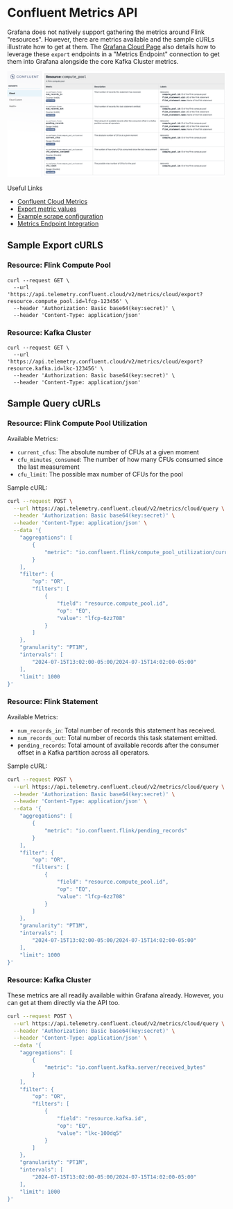 # Confluent Metrics API

Grafana does not natively support gathering the metrics around Flink "resources". However, there are metrics available and the sample cURLs illustrate how to get at them. The [Grafana Cloud Page](./grafana-cloud.md) also details how to leverage these `export` endpoints in a "Metrics Endpoint" connection to get them into Grafana alongside the core Kafka Cluster metrics.

![metrics-api](../../assets/metrics-api.png)

Useful Links
- [Confluent Cloud Metrics](https://api.telemetry.confluent.cloud/docs/descriptors/datasets/cloud)
- [Export metric values](https://api.telemetry.confluent.cloud/docs?_gl=1*oooj3*_gcl_aw*R0NMLjE3MTgxMzI2NDEuQ2p3S0NBanc2NS16QmhCa0Vpd0FqcnFSTUlJR1Y5RXNOR2VTdjBKVURydmZuRjVNTlJ1MURVMHo3WVJDMVIyZ2dqQWZfUEtsbFViVElCb0M2bzBRQXZEX0J3RQ..*_gcl_au*OTMzNzk5NTkuMTcxNTc4MzM3MA..*_ga*MTI1NTQ2NjM1OS4xNjQ1NTUxODAw*_ga_D2D3EGKSGD*MTcyMTE0MDQ5OS4yNzkuMS4xNzIxMTQwNTAwLjU5LjAuMA..&_ga=2.47625445.393834890.1721056199-1255466359.1645551800&_gac=1.27979086.1718132641.CjwKCAjw65-zBhBkEiwAjrqRMIIGV9EsNGeSv0JUDrvfnF5MNRu1DU0z7YRC1R2ggjAf_PKllUbTIBoC6o0QAvD_BwE#tag/Version-2/paths/~1v2~1metrics~1%7Bdataset%7D~1export/get)
- [Example scrape configuration](https://api.telemetry.confluent.cloud/docs?_gl=1*oooj3*_gcl_aw*R0NMLjE3MTgxMzI2NDEuQ2p3S0NBanc2NS16QmhCa0Vpd0FqcnFSTUlJR1Y5RXNOR2VTdjBKVURydmZuRjVNTlJ1MURVMHo3WVJDMVIyZ2dqQWZfUEtsbFViVElCb0M2bzBRQXZEX0J3RQ..*_gcl_au*OTMzNzk5NTkuMTcxNTc4MzM3MA..*_ga*MTI1NTQ2NjM1OS4xNjQ1NTUxODAw*_ga_D2D3EGKSGD*MTcyMTE0MDQ5OS4yNzkuMS4xNzIxMTQwNTAwLjU5LjAuMA..&_ga=2.47625445.393834890.1721056199-1255466359.1645551800&_gac=1.27979086.1718132641.CjwKCAjw65-zBhBkEiwAjrqRMIIGV9EsNGeSv0JUDrvfnF5MNRu1DU0z7YRC1R2ggjAf_PKllUbTIBoC6o0QAvD_BwE#tag/Version-2/paths/~1v2~1metrics~1%7Bdataset%7D~1export/get:~:text=Example%20Prometheus%20scrape%20configuration)
- [Metrics Endpoint Integration](https://grafana.com/docs/grafana-cloud/monitor-infrastructure/integrations/integration-reference/integration-metrics-endpoint/)

## Sample Export cURLS

### Resource: Flink Compute Pool 

```shell
curl --request GET \
  --url 'https://api.telemetry.confluent.cloud/v2/metrics/cloud/export?resource.compute_pool.id=lfcp-123456' \
  --header 'Authorization: Basic base64(key:secret)' \
  --header 'Content-Type: application/json'
```

### Resource: Kafka Cluster

```shell
curl --request GET \
  --url 'https://api.telemetry.confluent.cloud/v2/metrics/cloud/export?resource.kafka.id=lkc-123456' \
  --header 'Authorization: Basic base64(key:secret)' \
  --header 'Content-Type: application/json'
```

## Sample Query cURLs

### Resource: Flink Compute Pool Utilization

Available Metrics:

- `current_cfus`: The absolute number of CFUs at a given moment
- `cfu_minutes_consumed`: The number of how many CFUs consumed since the last measurement
- `cfu_limit`: The possible max number of CFUs for the pool

Sample cURL:

```bash
curl --request POST \
  --url https://api.telemetry.confluent.cloud/v2/metrics/cloud/query \
  --header 'Authorization: Basic base64(key:secret)' \
  --header 'Content-Type: application/json' \
  --data '{
	"aggregations": [
		{
			"metric": "io.confluent.flink/compute_pool_utilization/current_cfus"
		}
	],
	"filter": {
		"op": "OR",
		"filters": [
			{
				"field": "resource.compute_pool.id",
				"op": "EQ",
				"value": "lfcp-6zz708"
			}
		]
	},
	"granularity": "PT1M",
	"intervals": [
		"2024-07-15T13:02:00-05:00/2024-07-15T14:02:00-05:00"
	],
	"limit": 1000
}'
```

### Resource: Flink Statement

Available Metrics:

- `num_records_in`: Total number of records this statement has received.
- `num_records_out`: Total number of records this task statement emitted.
- `pending_records`: Total amount of available records after the consumer offset in a Kafka partition across all operators.

Sample cURL:

```bash
curl --request POST \
  --url https://api.telemetry.confluent.cloud/v2/metrics/cloud/query \
  --header 'Authorization: Basic base64(key:secret)' \
  --header 'Content-Type: application/json' \
  --data '{
	"aggregations": [
		{
			"metric": "io.confluent.flink/pending_records"
		}
	],
	"filter": {
		"op": "OR",
		"filters": [
			{
				"field": "resource.compute_pool.id",
				"op": "EQ",
				"value": "lfcp-6zz708"
			}
		]
	},
	"granularity": "PT1M",
	"intervals": [
		"2024-07-15T13:02:00-05:00/2024-07-15T14:02:00-05:00"
	],
	"limit": 1000
}'
```

### Resource: Kafka Cluster

These metrics are all readily available within Grafana already. However, you can get at them directly via the API too.

```bash
curl --request POST \
  --url https://api.telemetry.confluent.cloud/v2/metrics/cloud/query \
  --header 'Authorization: Basic base64(key:secret)' \
  --header 'Content-Type: application/json' \
  --data '{
	"aggregations": [
		{
			"metric": "io.confluent.kafka.server/received_bytes"
		}
	],
	"filter": {
		"op": "OR",
		"filters": [
			{
				"field": "resource.kafka.id",
				"op": "EQ",
				"value": "lkc-100dq5"
			}
		]
	},
	"granularity": "PT1M",
	"intervals": [
		"2024-07-15T13:02:00-05:00/2024-07-15T14:02:00-05:00"
	],
	"limit": 1000
}'
```